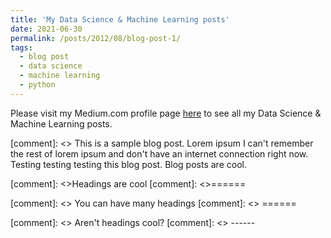 ```yaml
---
title: 'My Data Science & Machine Learning posts'
date: 2021-06-30
permalink: /posts/2012/08/blog-post-1/
tags:
  - blog post
  - data science
  - machine learning
  - python
---
```


Please visit my Medium.com profile page [here](https://seralouk.medium.com/) to see all my Data Science & Machine Learning posts.

[comment]: <> This is a sample blog post. Lorem ipsum I can't remember the rest of lorem ipsum and don't have an internet connection right now. Testing testing testing this blog post. Blog posts are cool.

[comment]: <>Headings are cool
[comment]: <>======

[comment]: <> You can have many headings
[comment]: <> ======

[comment]: <> Aren't headings cool?
[comment]: <> ------